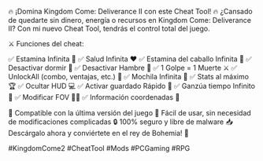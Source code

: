 

🔥 ¡Domina Kingdom Come: Deliverance II con este Cheat Tool! 🔥
¿Cansado de quedarte sin dinero, energía o recursos en Kingdom Come: Deliverance II? Con mi nuevo Cheat Tool, tendrás el control total del juego.

⚔️ Funciones del cheat:

✅ Estamina Infinita 💪
✅ Salud Infinita ❤️
✅ Estamina del caballo Infinita 🏇
✅ Desactivar dormir 🛌
✅ Desactivar Hambre 🍗
✅ 1 Golpe = 1 Muerte ⚔️
✅ UnlockAll (combo, ventajas, etc.) 🚀
✅ Mochila Infinita 🎒
✅ Stats al máximo 🏆
✅ Ocultar HUD 💻
✅ Activar guardado Rápido 💾
✅ Ganzúa tiempo Infinito 🔐
✅ Modificar FOV 🙍‍♂️
✅ Información coordenadas 🔎

💾 Compatible con la última versión del juego
🔧 Fácil de usar, sin necesidad de modificaciones complicadas
🔒 100% seguro y libre de malware
📥 Descárgalo ahora y conviértete en el rey de Bohemia! 👑
﻿

#KingdomCome2 #CheatTool #Mods #PCGaming #RPG
